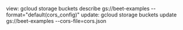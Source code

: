 
view:
gcloud storage buckets describe gs://beet-examples --format="default(cors_config)"
update:
gcloud storage buckets update gs://beet-examples --cors-file=cors.json